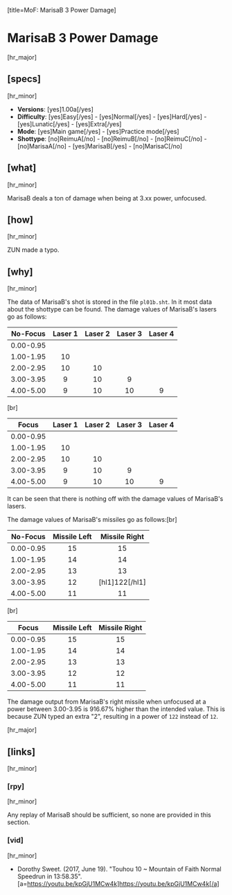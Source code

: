 [title=MoF: MarisaB 3 Power Damage]
# MarisaB 3 Power Damage

[hr_major] 
## [specs]
[hr_minor]  

* **Versions**: [yes]1.00a[/yes] 
* **Difficulty**: [yes]Easy[/yes] - [yes]Normal[/yes] - [yes]Hard[/yes] - [yes]Lunatic[/yes] - [yes]Extra[/yes]
* **Mode**: [yes]Main game[/yes] - [yes]Practice mode[/yes]
* **Shottype**: [no]ReimuA[/no] - [no]ReimuB[/no] - [no]ReimuC[/no] - [no]MarisaA[/no] - [yes]MarisaB[/yes] - [no]MarisaC[/no]

## [what]
[hr_minor]

MarisaB deals a ton of damage when being at 3.xx power, unfocused.

## [how]
[hr_minor]

ZUN made a typo.

## [why]
[hr_minor]

The data of MarisaB's shot is stored in the file ``pl01b.sht``. In it most data about the shottype can be found. The damage values of MarisaB's lasers go as follows:

|   No-Focus   | Laser 1 | Laser 2 | Laser 3 | Laser 4 |
|:---------:|:-------:|:-------:|:-------:|:-------:|
| 0.00-0.95 |         |         |         |         |
| 1.00-1.95 |    10   |         |         |         |
| 2.00-2.95 |    10   |    10   |         |         |
| 3.00-3.95 |    9    |    10   |    9    |         |
| 4.00-5.00 |    9    |    10   |    10   |    9    |
[br]

|   Focus   | Laser 1 | Laser 2 | Laser 3 | Laser 4 |
|:---------:|:-------:|:-------:|:-------:|:-------:|
| 0.00-0.95 |         |         |         |         |
| 1.00-1.95 |    10   |         |         |         |
| 2.00-2.95 |    10   |    10   |         |         |
| 3.00-3.95 |    9    |    10   |    9    |         |
| 4.00-5.00 |    9    |    10   |    10   |    9    |

It can be seen that there is nothing off with the damage values of MarisaB's lasers.

The damage values of MarisaB's missiles go as follows:[br]

|   No-Focus   | Missile Left | Missile Right |
|:---------:|:--------:|:-------:|             
| 0.00-0.95 |    15    |     15    |           
| 1.00-1.95 |    14    |     14    |           
| 2.00-2.95 |    13    |    13   |             
| 3.00-3.95 |    12    |    [hl1]122[/hl1]   |            
| 4.00-5.00 |    11    |    11   |             
[br]

| Focus | Missile Left | Missile Right|
|:-------:|:-------:|:-------:|
|    0.00-0.95     |    15     | 15 |
|    1.00-1.95     |     14    | 14 |
|      2.00-2.95   |     13    | 13 |
|    3.00-3.95    |    12     | 12 |
|   4.00-5.00   |    11    | 11 |

The damage output from MarisaB's right missile when unfocused at a power between 3.00-3.95 is 916.67%  higher than the intended value. This is because ZUN typed an extra "2", resulting in a power of ``122`` instead of ``12``.


[hr_major]
## [links]
[hr_minor]
### [rpy]
[hr_minor]

Any replay of MarisaB should be sufficient, so none are provided in this section.

### [vid]
[hr_minor]

+ Dorothy Sweet. (2017, June 19). "Touhou 10 ~ Mountain of Faith Normal Speedrun in 13:58.35". [a=https://youtu.be/kpGjU1MCw4k]https://youtu.be/kpGjU1MCw4k[/a]